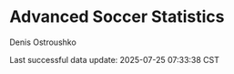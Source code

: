 # Advanced Soccer Statistics
Denis Ostroushko

<!-- gfm -->

Last successful data update: 2025-07-25 07:33:38 CST
